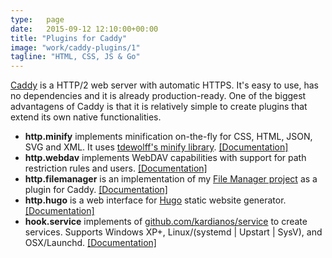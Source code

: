 ```yaml
---
type:   page
date:	2015-09-12 12:10:00+00:00
title: "Plugins for Caddy"
image: "work/caddy-plugins/1"
tagline: "HTML, CSS, JS & Go"
---
```


[Caddy](https://caddyserver.com) is a HTTP/2 web server with automatic HTTPS. It's easy to use, has no dependencies and it is already production-ready. One of the biggest advantagens of Caddy is that it is relatively simple to create plugins that extend its own native functionalities.

+ **http.minify** implements minification on-the-fly for CSS, HTML, JSON, SVG and XML. It uses [tdewolff's minify library](https://github.com/tdewolff/minify). [[Documentation]](https://caddyserver.com/docs/http.minify)
+ **http.webdav** implements WebDAV capabilities with support for path restriction rules and users. [[Documentation]](https://caddyserver.com/docs/http.webdav)
+ **http.filemanager** is an implementation of my [File Manager project](/work/filemanager) as a plugin for Caddy. [[Documentation]](https://caddyserver.com/docs/http.filemanager)
+ **http.hugo** is a web interface for [Hugo](https://gohugo.io) static website generator. [[Documentation]](https://caddyserver.com/docs/http.hugo)
+ **hook.service** implements of [github.com/kardianos/service](https://github.com/kardianos/service) to create services. Supports Windows XP+, Linux/(systemd | Upstart | SysV), and OSX/Launchd. [[Documentation]](https://caddyserver.com/docs/hook.service)
